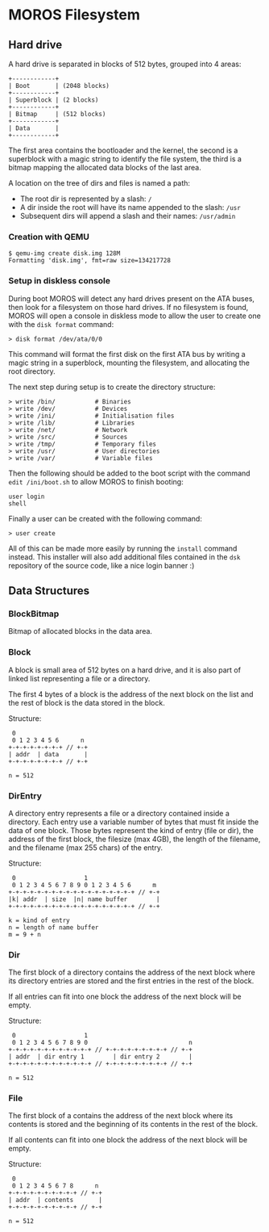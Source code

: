 # MOROS Filesystem

## Hard drive

A hard drive is separated in blocks of 512 bytes, grouped into 4 areas:

    +------------+
    | Boot       | (2048 blocks)
    +------------+
    | Superblock | (2 blocks)
    +------------+
    | Bitmap     | (512 blocks)
    +------------+
    | Data       |
    +------------+

The first area contains the bootloader and the kernel, the second is a
superblock with a magic string to identify the file system, the third is a
bitmap mapping the allocated data blocks of the last area.

A location on the tree of dirs and files is named a path:

  - The root dir is represented by a slash: `/`
  - A dir inside the root will have its name appended to the slash: `/usr`
  - Subsequent dirs will append a slash and their names: `/usr/admin`


### Creation with QEMU

    $ qemu-img create disk.img 128M
    Formatting 'disk.img', fmt=raw size=134217728


### Setup in diskless console

During boot MOROS will detect any hard drives present on the ATA buses, then
look for a filesystem on those hard drives. If no filesystem is found, MOROS
will open a console in diskless mode to allow the user to create one with
the `disk format` command:

    > disk format /dev/ata/0/0

This command will format the first disk on the first ATA bus by writing a magic
string in a superblock, mounting the filesystem, and allocating the root
directory.

The next step during setup is to create the directory structure:

    > write /bin/           # Binaries
    > write /dev/           # Devices
    > write /ini/           # Initialisation files
    > write /lib/           # Libraries
    > write /net/           # Network
    > write /src/           # Sources
    > write /tmp/           # Temporary files
    > write /usr/           # User directories
    > write /var/           # Variable files

Then the following should be added to the boot script with the
command `edit /ini/boot.sh` to allow MOROS to finish booting:

    user login
    shell

Finally a user can be created with the following command:

    > user create

All of this can be made more easily by running the `install` command instead.
This installer  will also add additional files contained in the `dsk`
repository of the source code, like a nice login banner :)


## Data Structures


### BlockBitmap

Bitmap of allocated blocks in the data area.


### Block

A block is small area of 512 bytes on a hard drive, and it is also part of
linked list representing a file or a directory.

The first 4 bytes of a block is the address of the next block on the list and
the rest of block is the data stored in the block.

Structure:

     0
     0 1 2 3 4 5 6      n
    +-+-+-+-+-+-+-+ // +-+
    | addr  | data       |
    +-+-+-+-+-+-+-+ // +-+

    n = 512


### DirEntry

A directory entry represents a file or a directory contained inside a
directory. Each entry use a variable number of bytes that must fit inside the
data of one block. Those bytes represent the kind of entry (file or dir), the
address of the first block, the filesize (max 4GB), the length of the filename,
and the filename (max 255 chars) of the entry.

Structure:

     0                   1
     0 1 2 3 4 5 6 7 8 9 0 1 2 3 4 5 6      m
    +-+-+-+-+-+-+-+-+-+-+-+-+-+-+-+-+-+ // +-+
    |k| addr  | size  |n| name buffer        |
    +-+-+-+-+-+-+-+-+-+-+-+-+-+-+-+-+-+ // +-+

    k = kind of entry
    n = length of name buffer
    m = 9 + n


### Dir

The first block of a directory contains the address of the next block where its
directory entries are stored and the first entries in the rest of the block.

If all entries can fit into one block the address of the next block will be
empty.

Structure:

     0                   1
     0 1 2 3 4 5 6 7 8 9 0                            n
    +-+-+-+-+-+-+-+-+-+-+-+ // +-+-+-+-+-+-+-+-+ // +-+
    | addr  | dir entry 1        | dir entry 2        |
    +-+-+-+-+-+-+-+-+-+-+-+ // +-+-+-+-+-+-+-+-+ // +-+

    n = 512


### File

The first block of a contains the address of the next block where its contents
is stored and the beginning of its contents in the rest of the block.

If all contents can fit into one block the address of the next block will be
empty.

Structure:

     0
     0 1 2 3 4 5 6 7 8      n
    +-+-+-+-+-+-+-+-+-+ // +-+
    | addr  | contents       |
    +-+-+-+-+-+-+-+-+-+ // +-+

    n = 512
